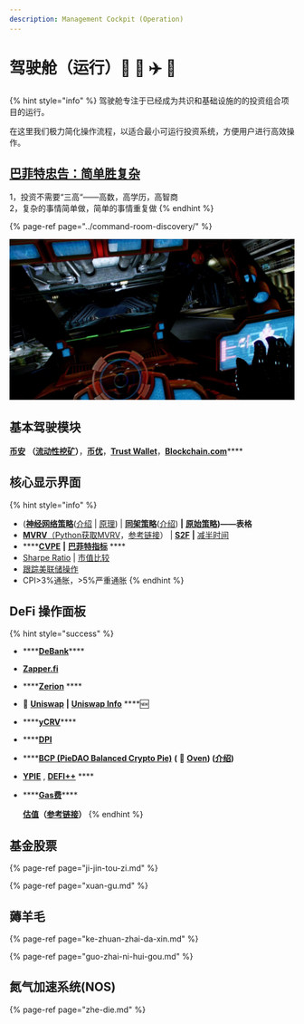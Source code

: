 ```yaml
---
description: Management Cockpit (Operation)
---
```


# 驾驶舱（运行）🚜 🚗 ✈️ 🚀

{% hint style="info" %}
驾驶舱专注于已经成为共识和基础设施的的投资组合项目的运行。

在这里我们极力简化操作流程，以适合最小可运行投资系统，方便用户进行高效操作。

## [巴菲特忠告：简单胜复杂](https://xueqiu.com/5489291454/174355780)

1，投资不需要“三高“——高数，高学历，高智商  
2，复杂的事情简单做，简单的事情重复做
{% endhint %}

{% page-ref page="../command-room-discovery/" %}

![&#x9A7E;&#x9A76;&#x8231;&#xFF08;&#x8FD0;&#x884C;&#xFF09;](../.gitbook/assets/src-http___i-3.yiwan.com_2019_6_25_6ff39329-443c-45c6-b034-9940ee759162.jpg_width-1820-and-height-1024-and-refer-http___i-3.yiwan.jpeg)

## 基本驾驶模块

[**币安**](https://www.binance.com/cn) **（**[**流动性挖矿**](https://www.binance.com/zh-CN/swap/liquidity)**）**，[**币优**](https://www.biyou.tech/)，[**Trust Wallet**](https://trustwallet.com/)，[**Blockchain.com**](https://www.blockchain.com/wallet)\*\*\*\*

## 核心显示界面

{% hint style="info" %}
* \([**神经网络策略**](https://share.weiyun.com/S5AQ78G8)\([介绍](https://www.bfm-unity.com/management-cockpit-operation/shen-jing-wang-luo-ce-lve) \| [原理](https://www.bilibili.com/read/cv7001287)\)  \|  [**同架策略**](https://share.weiyun.com/xUw40P4l)\([介绍](https://guhhhhaa.gitbook.io/joinquant/jin-rong-li-lun-zong-jie/zi-chan-pei-zhi/tong-gen-ce-lve-yu-tong-jia-ce-lve)\)  **\|**  [**原始策略**](https://share.weiyun.com/a0QaKX11)**\)——表格** 
* [**MVRV**](https://www.blockchain.com/charts/mvrv)[（](https://www.jianshu.com/p/f6992e6c6ea6)[Python获取MVRV](https://coinmetrics.io/newdata/split/btc_CapMVRVCur.txt)，[参考链接](https://www.jianshu.com/p/f6992e6c6ea6)）  \|  [**S2F**](https://www.qkl123.com/data/s2f/btc)  **\|**  [减半时间](https://www.qkl123.com/data/halve/btc)
* \*\*\*\*[**CVPE**](https://www.gurufocus.cn/indicator/shiller_pe)   **\|**  [**巴菲特指标**](https://www.gurufocus.cn/indicator/buffett-market-valuation) ****
* [Sharpe Ratio](https://charts.woobull.com/bitcoin-risk-adjusted-return/)  \|  [市值比较](https://assetdash.com/?all=true) 
* [跟踪美联储操作](https://robo.datayes.com/v2/landing/monitor_detail?slotId=243342) 
* CPI&gt;3%通胀，&gt;5%严重通胀
{% endhint %}

##  **DeFi 操作面板**

{% hint style="success" %}
* \*\*\*\*[**DeBank**](https://debank.com/swap)\*\*\*\*
* [**Zapper.fi**](https://www.zapper.fi/)
* \*\*\*\*[**Zerion**](https://app.zerion.io/exchange) ****
* **🦄️** [**Uniswap**](https://app.uniswap.org/)  **\|**  [**Uniswap Info**](https://info.uniswap.org/)  ****🆕
* \*\*\*\*[**yCRV**](https://docs.dfi.money/#/zh-cn/buy-tokens?id=_5-ycrv%e5%85%91%e6%8d%a2)\*\*\*\*
* \*\*\*\*[**DPI**](https://www.indexcoop.com/dpi)
* \*\*\*\*[**BCP \(PieDAO Balanced Crypto Pie\)**](https://pools.piedao.org/#/pie/0xe4f726adc8e89c6a6017f01eada77865db22da14) **\(** 🥧 [**Oven**](https://pools.piedao.org/#/oven)**\) \(**[**介绍**](https://medium.com/piedao/announcing-balanced-crypto-pie-bcp-btc-eth-and-defi-7a2423c5d94e)**\)**
* [**YPIE**](https://pools.piedao.org/#/pie/0x17525e4f4af59fbc29551bc4ece6ab60ed49ce31)  ,  [**DEFI++**](https://pools.piedao.org/#/pie/0x8d1ce361eb68e9e05573443c407d4a3bed23b033) ****
* \*\*\*\*[**Gas费**](https://gasnow.sparkpool.com/)\*\*\*\*

  
  [**估值**](https://terminal.tokenterminal.com/dashboard/Dapps)**（**[**参考链接**](https://www.chainnews.com/articles/649261412781.htm)**）**
{% endhint %}

## 基金股票

{% page-ref page="ji-jin-tou-zi.md" %}

{% page-ref page="xuan-gu.md" %}

## 薅羊毛

{% page-ref page="ke-zhuan-zhai-da-xin.md" %}

{% page-ref page="guo-zhai-ni-hui-gou.md" %}

## 氮气加速系统\(NOS\)

{% page-ref page="zhe-die.md" %}



